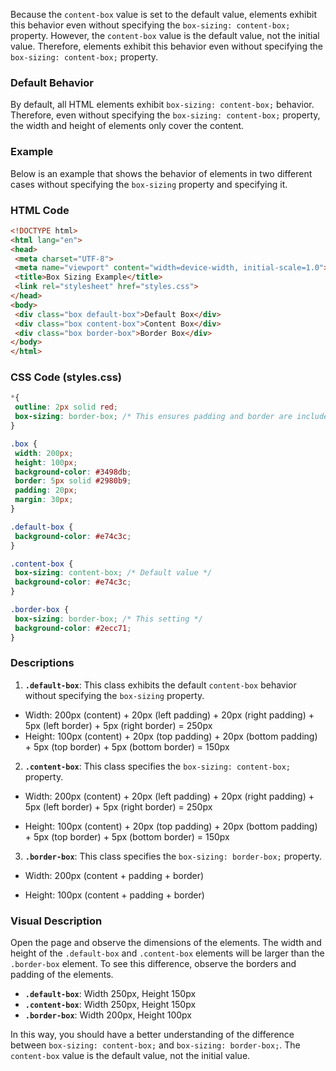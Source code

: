 Because the `content-box` value is set to the default value, elements exhibit this behavior even without specifying the `box-sizing: content-box;` property. However, the `content-box` value is the default value, not the initial value. Therefore, elements exhibit this behavior even without specifying the `box-sizing: content-box;` property.

### Default Behavior

By default, all HTML elements exhibit `box-sizing: content-box;` behavior. Therefore, even without specifying the `box-sizing: content-box;` property, the width and height of elements only cover the content.

### Example

Below is an example that shows the behavior of elements in two different cases without specifying the `box-sizing` property and specifying it.

### HTML Code
```html
<!DOCTYPE html>
<html lang="en">
<head>
 <meta charset="UTF-8">
 <meta name="viewport" content="width=device-width, initial-scale=1.0">
 <title>Box Sizing Example</title>
 <link rel="stylesheet" href="styles.css">
</head>
<body>
 <div class="box default-box">Default Box</div>
 <div class="box content-box">Content Box</div>
 <div class="box border-box">Border Box</div>
</body>
</html>
```

### CSS Code (styles.css)
```css
*{
 outline: 2px solid red;
 box-sizing: border-box; /* This ensures padding and border are included in the element's total width and height */
}

.box {
 width: 200px;
 height: 100px;
 background-color: #3498db;
 border: 5px solid #2980b9;
 padding: 20px;
 margin: 30px;
}

.default-box {
 background-color: #e74c3c;
}

.content-box {
 box-sizing: content-box; /* Default value */
 background-color: #e74c3c;
}

.border-box {
 box-sizing: border-box; /* This setting */
 background-color: #2ecc71;
}
```

### Descriptions

1. **`.default-box`**: This class exhibits the default `content-box` behavior without specifying the `box-sizing` property.
- Width: 200px (content) + 20px (left padding) + 20px (right padding) + 5px (left border) + 5px (right border) = 250px
- Height: 100px (content) + 20px (top padding) + 20px (bottom padding) + 5px (top border) + 5px (bottom border) = 150px

2. **`.content-box`**: This class specifies the `box-sizing: content-box;` property.
- Width: 200px (content) + 20px (left padding) + 20px (right padding) + 5px (left border) + 5px (right border) = 250px

- Height: 100px (content) + 20px (top padding) + 20px (bottom padding) + 5px (top border) + 5px (bottom border) = 150px

3. **`.border-box`**: This class specifies the `box-sizing: border-box;` property.

- Width: 200px (content + padding + border)

- Height: 100px (content + padding + border)

### Visual Description

Open the page and observe the dimensions of the elements. The width and height of the `.default-box` and `.content-box` elements will be larger than the `.border-box` element. To see this difference, observe the borders and padding of the elements.

- **`.default-box`**: Width 250px, Height 150px
- **`.content-box`**: Width 250px, Height 150px
- **`.border-box`**: Width 200px, Height 100px

In this way, you should have a better understanding of the difference between `box-sizing: content-box;` and `box-sizing: border-box;`. The `content-box` value is the default value, not the initial value.